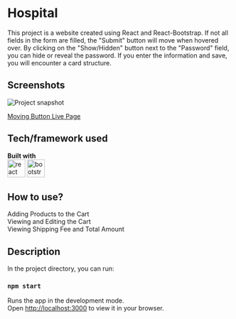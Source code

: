 # Hospital
This project is a website created using React and React-Bootstrap.
If not all fields in the form are filled, the "Submit" button will move when hovered over.
By clicking on the "Show/Hidden" button next to the "Password" field, you can hide or reveal the password.
If you enter the information and save, you will encounter a card structure.
## Screenshots
![Project snapshot](./moving.jpg) 

[Moving Button Live Page](https://moving-button-esma.netlify.app/)

## Tech/framework used
<b>Built with</b> <br>
<a href="#"><img src="https://w7.pngwing.com/pngs/403/269/png-transparent-react-react-native-logos-brands-in-colors-icon-thumbnail.png" alt="react" width="40"/></a> 
<a href="#"><img src="https://react-bootstrap.netlify.app/img/logo.svg" alt="bootstrap" width="40"/></a> 

## How to use?
Adding Products to the Cart<br>
Viewing and Editing the Cart<br>
Viewing Shipping Fee and Total Amount<br>

## Description
In the project directory, you can run:
### `npm start`
Runs the app in the development mode.\
Open [http://localhost:3000](http://localhost:3000) to view it in your browser.







 
